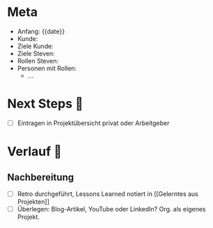 # Meta

- Anfang: {{date}}
- Kunde:
- Ziele Kunde:
- Ziele Steven:
- Rollen Steven:
- Personen mit Rollen:
	- ...
# Next Steps 📑

- [ ] Eintragen in Projektübersicht privat oder Arbeitgeber

# Verlauf 📅

## Nachbereitung

- [ ] Retro durchgeführt, Lessons Learned notiert in [[Gelerntes aus Projekten]]
- [ ] Überlegen: Blog-Artikel, YouTube oder LinkedIn? Org. als eigenes Projekt.